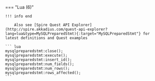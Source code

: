 === "Lua (6)"

    !!! info end

        Also see [Spire Quest API Explorer](http://spire.akkadius.com/quest-api-explorer?lang=lua&type=MySQLPreparedStmt){:target="MySQLPreparedStmt"} for latest definitions and Quest examples

    ``` lua
    mysqlpreparedstmt:close();
    mysqlpreparedstmt:execute();
    mysqlpreparedstmt:insert_id();
    mysqlpreparedstmt:num_fields();
    mysqlpreparedstmt:num_rows();
    mysqlpreparedstmt:rows_affected();
    ```

